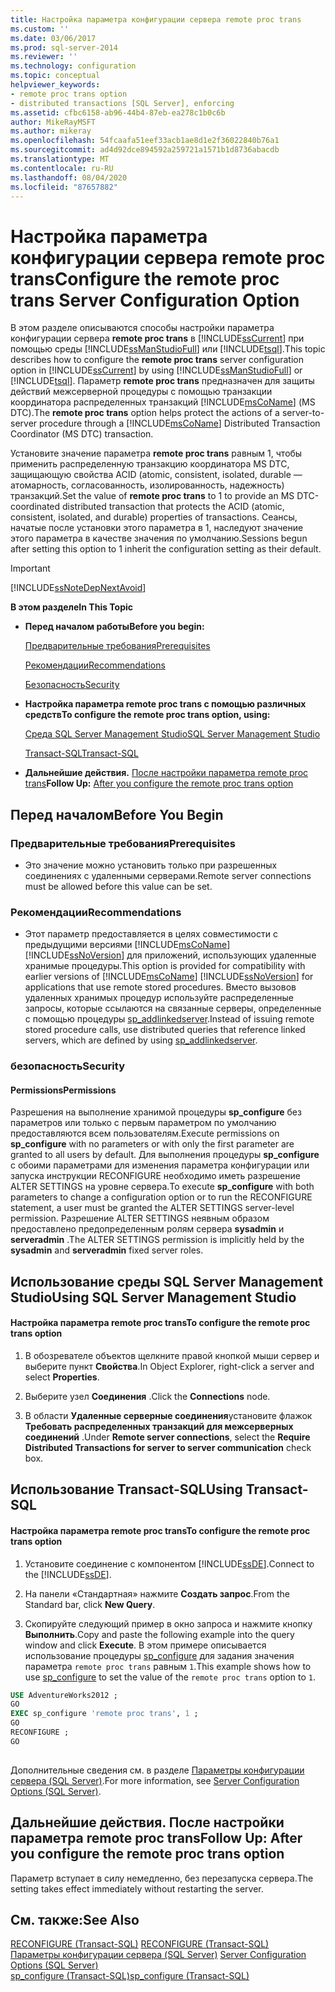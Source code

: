 ```yaml
---
title: Настройка параметра конфигурации сервера remote proc trans
ms.custom: ''
ms.date: 03/06/2017
ms.prod: sql-server-2014
ms.reviewer: ''
ms.technology: configuration
ms.topic: conceptual
helpviewer_keywords:
- remote proc trans option
- distributed transactions [SQL Server], enforcing
ms.assetid: cfbc6158-ab96-44b4-87eb-ea278c1b0c6b
author: MikeRayMSFT
ms.author: mikeray
ms.openlocfilehash: 54fcaafa51eef33acb1ae8d1e2f36022840b76a1
ms.sourcegitcommit: ad4d92dce894592a259721a1571b1d8736abacdb
ms.translationtype: MT
ms.contentlocale: ru-RU
ms.lasthandoff: 08/04/2020
ms.locfileid: "87657882"
---
```

# <a name="configure-the-remote-proc-trans-server-configuration-option"></a><span data-ttu-id="39806-102">Настройка параметра конфигурации сервера remote proc trans</span><span class="sxs-lookup"><span data-stu-id="39806-102">Configure the remote proc trans Server Configuration Option</span></span>
  <span data-ttu-id="39806-103">В этом разделе описываются способы настройки параметра конфигурации сервера **remote proc trans** в [!INCLUDE[ssCurrent](../../includes/sscurrent-md.md)] при помощью среды [!INCLUDE[ssManStudioFull](../../includes/ssmanstudiofull-md.md)] или [!INCLUDE[tsql](../../includes/tsql-md.md)].</span><span class="sxs-lookup"><span data-stu-id="39806-103">This topic describes how to configure the **remote proc trans** server configuration option in [!INCLUDE[ssCurrent](../../includes/sscurrent-md.md)] by using [!INCLUDE[ssManStudioFull](../../includes/ssmanstudiofull-md.md)] or [!INCLUDE[tsql](../../includes/tsql-md.md)].</span></span> <span data-ttu-id="39806-104">Параметр **remote proc trans** предназначен для защиты действий межсерверной процедуры с помощью транзакции координатора распределенных транзакций [!INCLUDE[msCoName](../../includes/msconame-md.md)] (MS DTC).</span><span class="sxs-lookup"><span data-stu-id="39806-104">The **remote proc trans** option helps protect the actions of a server-to-server procedure through a [!INCLUDE[msCoName](../../includes/msconame-md.md)] Distributed Transaction Coordinator (MS DTC) transaction.</span></span>  
  
 <span data-ttu-id="39806-105">Установите значение параметра **remote proc trans** равным 1, чтобы применить распределенную транзакцию координатора MS DTC, защищающую свойства ACID (atomic, consistent, isolated, durable — атомарность, согласованность, изолированность, надежность) транзакций.</span><span class="sxs-lookup"><span data-stu-id="39806-105">Set the value of **remote proc trans** to 1 to provide an MS DTC-coordinated distributed transaction that protects the ACID (atomic, consistent, isolated, and durable) properties of transactions.</span></span> <span data-ttu-id="39806-106">Сеансы, начатые после установки этого параметра в 1, наследуют значение этого параметра в качестве значения по умолчанию.</span><span class="sxs-lookup"><span data-stu-id="39806-106">Sessions begun after setting this option to 1 inherit the configuration setting as their default.</span></span>  
  
> [!IMPORTANT]  
>  [!INCLUDE[ssNoteDepNextAvoid](../../includes/ssnotedepnextavoid-md.md)]  
  
 <span data-ttu-id="39806-107">**В этом разделе**</span><span class="sxs-lookup"><span data-stu-id="39806-107">**In This Topic**</span></span>  
  
-   <span data-ttu-id="39806-108">**Перед началом работы**</span><span class="sxs-lookup"><span data-stu-id="39806-108">**Before you begin:**</span></span>  
  
     [<span data-ttu-id="39806-109">Предварительные требования</span><span class="sxs-lookup"><span data-stu-id="39806-109">Prerequisites</span></span>](#Prerequisites)  
  
     [<span data-ttu-id="39806-110">Рекомендации</span><span class="sxs-lookup"><span data-stu-id="39806-110">Recommendations</span></span>](#Recommendations)  
  
     [<span data-ttu-id="39806-111">Безопасность</span><span class="sxs-lookup"><span data-stu-id="39806-111">Security</span></span>](#Security)  
  
-   <span data-ttu-id="39806-112">**Настройка параметра remote proc trans с помощью различных средств**</span><span class="sxs-lookup"><span data-stu-id="39806-112">**To configure the remote proc trans option, using:**</span></span>  
  
     [<span data-ttu-id="39806-113">Среда SQL Server Management Studio</span><span class="sxs-lookup"><span data-stu-id="39806-113">SQL Server Management Studio</span></span>](#SSMSProcedure)  
  
     [<span data-ttu-id="39806-114">Transact-SQL</span><span class="sxs-lookup"><span data-stu-id="39806-114">Transact-SQL</span></span>](#TsqlProcedure)  
  
-   <span data-ttu-id="39806-115">**Дальнейшие действия.**  [После настройки параметра remote proc trans](#FollowUp)</span><span class="sxs-lookup"><span data-stu-id="39806-115">**Follow Up:**  [After you configure the remote proc trans option](#FollowUp)</span></span>  
  
##  <a name="before-you-begin"></a><a name="BeforeYouBegin"></a> <span data-ttu-id="39806-116">Перед началом</span><span class="sxs-lookup"><span data-stu-id="39806-116">Before You Begin</span></span>  
  
###  <a name="prerequisites"></a><a name="Prerequisites"></a> <span data-ttu-id="39806-117">Предварительные требования</span><span class="sxs-lookup"><span data-stu-id="39806-117">Prerequisites</span></span>  
  
-   <span data-ttu-id="39806-118">Это значение можно установить только при разрешенных соединениях с удаленными серверами.</span><span class="sxs-lookup"><span data-stu-id="39806-118">Remote server connections must be allowed before this value can be set.</span></span>  
  
###  <a name="recommendations"></a><a name="Recommendations"></a> <span data-ttu-id="39806-119">Рекомендации</span><span class="sxs-lookup"><span data-stu-id="39806-119">Recommendations</span></span>  
  
-   <span data-ttu-id="39806-120">Этот параметр предоставляется в целях совместимости с предыдущими версиями [!INCLUDE[msCoName](../../includes/msconame-md.md)] [!INCLUDE[ssNoVersion](../../includes/ssnoversion-md.md)] для приложений, использующих удаленные хранимые процедуры.</span><span class="sxs-lookup"><span data-stu-id="39806-120">This option is provided for compatibility with earlier versions of [!INCLUDE[msCoName](../../includes/msconame-md.md)] [!INCLUDE[ssNoVersion](../../includes/ssnoversion-md.md)] for applications that use remote stored procedures.</span></span> <span data-ttu-id="39806-121">Вместо вызовов удаленных хранимых процедур используйте распределенные запросы, которые ссылаются на связанные серверы, определенные с помощью процедуры [sp_addlinkedserver](/sql/relational-databases/system-stored-procedures/sp-addlinkedserver-transact-sql).</span><span class="sxs-lookup"><span data-stu-id="39806-121">Instead of issuing remote stored procedure calls, use distributed queries that reference linked servers, which are defined by using [sp_addlinkedserver](/sql/relational-databases/system-stored-procedures/sp-addlinkedserver-transact-sql).</span></span>  
  
###  <a name="security"></a><a name="Security"></a> <span data-ttu-id="39806-122">безопасность</span><span class="sxs-lookup"><span data-stu-id="39806-122">Security</span></span>  
  
####  <a name="permissions"></a><a name="Permissions"></a> <span data-ttu-id="39806-123">Permissions</span><span class="sxs-lookup"><span data-stu-id="39806-123">Permissions</span></span>  
 <span data-ttu-id="39806-124">Разрешения на выполнение хранимой процедуры **sp_configure** без параметров или только с первым параметром по умолчанию предоставляются всем пользователям.</span><span class="sxs-lookup"><span data-stu-id="39806-124">Execute permissions on **sp_configure** with no parameters or with only the first parameter are granted to all users by default.</span></span> <span data-ttu-id="39806-125">Для выполнения процедуры **sp_configure** с обоими параметрами для изменения параметра конфигурации или запуска инструкции RECONFIGURE необходимо иметь разрешение ALTER SETTINGS на уровне сервера.</span><span class="sxs-lookup"><span data-stu-id="39806-125">To execute **sp_configure** with both parameters to change a configuration option or to run the RECONFIGURE statement, a user must be granted the ALTER SETTINGS server-level permission.</span></span> <span data-ttu-id="39806-126">Разрешение ALTER SETTINGS неявным образом предоставлено предопределенным ролям сервера **sysadmin** и **serveradmin** .</span><span class="sxs-lookup"><span data-stu-id="39806-126">The ALTER SETTINGS permission is implicitly held by the **sysadmin** and **serveradmin** fixed server roles.</span></span>  
  
##  <a name="using-sql-server-management-studio"></a><a name="SSMSProcedure"></a> <span data-ttu-id="39806-127">Использование среды SQL Server Management Studio</span><span class="sxs-lookup"><span data-stu-id="39806-127">Using SQL Server Management Studio</span></span>  
  
#### <a name="to-configure-the-remote-proc-trans-option"></a><span data-ttu-id="39806-128">Настройка параметра remote proc trans</span><span class="sxs-lookup"><span data-stu-id="39806-128">To configure the remote proc trans option</span></span>  
  
1.  <span data-ttu-id="39806-129">В обозревателе объектов щелкните правой кнопкой мыши сервер и выберите пункт **Свойства**.</span><span class="sxs-lookup"><span data-stu-id="39806-129">In Object Explorer, right-click a server and select **Properties**.</span></span>  
  
2.  <span data-ttu-id="39806-130">Выберите узел **Соединения** .</span><span class="sxs-lookup"><span data-stu-id="39806-130">Click the **Connections** node.</span></span>  
  
3.  <span data-ttu-id="39806-131">В области **Удаленные серверные соединения**установите флажок **Требовать распределенных транзакций для межсерверных соединений** .</span><span class="sxs-lookup"><span data-stu-id="39806-131">Under **Remote server connections**, select the **Require Distributed Transactions for server to server communication** check box.</span></span>  
  
##  <a name="using-transact-sql"></a><a name="TsqlProcedure"></a> <span data-ttu-id="39806-132">Использование Transact-SQL</span><span class="sxs-lookup"><span data-stu-id="39806-132">Using Transact-SQL</span></span>  
  
#### <a name="to-configure-the-remote-proc-trans-option"></a><span data-ttu-id="39806-133">Настройка параметра remote proc trans</span><span class="sxs-lookup"><span data-stu-id="39806-133">To configure the remote proc trans option</span></span>  
  
1.  <span data-ttu-id="39806-134">Установите соединение с компонентом [!INCLUDE[ssDE](../../includes/ssde-md.md)].</span><span class="sxs-lookup"><span data-stu-id="39806-134">Connect to the [!INCLUDE[ssDE](../../includes/ssde-md.md)].</span></span>  
  
2.  <span data-ttu-id="39806-135">На панели «Стандартная» нажмите **Создать запрос**.</span><span class="sxs-lookup"><span data-stu-id="39806-135">From the Standard bar, click **New Query**.</span></span>  
  
3.  <span data-ttu-id="39806-136">Скопируйте следующий пример в окно запроса и нажмите кнопку **Выполнить**.</span><span class="sxs-lookup"><span data-stu-id="39806-136">Copy and paste the following example into the query window and click **Execute**.</span></span> <span data-ttu-id="39806-137">В этом примере описывается использование процедуры [sp_configure](/sql/relational-databases/system-stored-procedures/sp-configure-transact-sql) для задания значения параметра `remote proc trans` равным `1`.</span><span class="sxs-lookup"><span data-stu-id="39806-137">This example shows how to use [sp_configure](/sql/relational-databases/system-stored-procedures/sp-configure-transact-sql) to set the value of the `remote proc trans` option to `1`.</span></span>  
  
```sql  
USE AdventureWorks2012 ;  
GO  
EXEC sp_configure 'remote proc trans', 1 ;  
GO  
RECONFIGURE ;  
GO  
  
```  
  
 <span data-ttu-id="39806-138">Дополнительные сведения см. в разделе [Параметры конфигурации сервера (SQL Server)](server-configuration-options-sql-server.md).</span><span class="sxs-lookup"><span data-stu-id="39806-138">For more information, see [Server Configuration Options &#40;SQL Server&#41;](server-configuration-options-sql-server.md).</span></span>  
  
##  <a name="follow-up-after-you-configure-the-remote-proc-trans-option"></a><a name="FollowUp"></a> <span data-ttu-id="39806-139">Дальнейшие действия. После настройки параметра remote proc trans</span><span class="sxs-lookup"><span data-stu-id="39806-139">Follow Up: After you configure the remote proc trans option</span></span>  
 <span data-ttu-id="39806-140">Параметр вступает в силу немедленно, без перезапуска сервера.</span><span class="sxs-lookup"><span data-stu-id="39806-140">The setting takes effect immediately without restarting the server.</span></span>  
  
## <a name="see-also"></a><span data-ttu-id="39806-141">См. также:</span><span class="sxs-lookup"><span data-stu-id="39806-141">See Also</span></span>  
 <span data-ttu-id="39806-142">[RECONFIGURE (Transact-SQL)](/sql/t-sql/language-elements/reconfigure-transact-sql) </span><span class="sxs-lookup"><span data-stu-id="39806-142">[RECONFIGURE &#40;Transact-SQL&#41;](/sql/t-sql/language-elements/reconfigure-transact-sql) </span></span>  
 <span data-ttu-id="39806-143">[Параметры конфигурации сервера (SQL Server)](server-configuration-options-sql-server.md) </span><span class="sxs-lookup"><span data-stu-id="39806-143">[Server Configuration Options &#40;SQL Server&#41;](server-configuration-options-sql-server.md) </span></span>  
 [<span data-ttu-id="39806-144">sp_configure (Transact-SQL)</span><span class="sxs-lookup"><span data-stu-id="39806-144">sp_configure &#40;Transact-SQL&#41;</span></span>](/sql/relational-databases/system-stored-procedures/sp-configure-transact-sql)  
  
  
